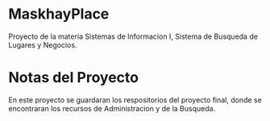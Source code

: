# MaskhayPlace
Proyecto de la materia Sistemas de Informacion I, Sistema de Busqueda de Lugares y Negocios.

# Notas del Proyecto
En este proyecto se guardaran los respositorios del proyecto final, donde se encontraran los recursos de Administracion y de la Busqueda.

